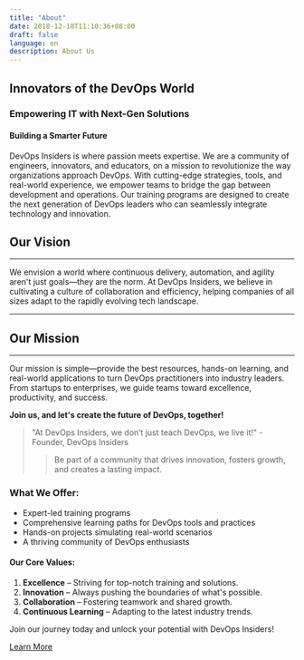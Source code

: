 ```yaml
---
title: "About"
date: 2018-12-18T11:10:36+08:00
draft: false
language: en
description: About Us
---
```


## Innovators of the DevOps World

### Empowering IT with Next-Gen Solutions

#### Building a Smarter Future

DevOps Insiders is where passion meets expertise. We are a community of engineers, innovators, and educators, on a mission to revolutionize the way organizations approach DevOps. With cutting-edge strategies, tools, and real-world experience, we empower teams to bridge the gap between development and operations. Our training programs are designed to create the next generation of DevOps leaders who can seamlessly integrate technology and innovation.

## Our Vision

***  
We envision a world where continuous delivery, automation, and agility aren't just goals—they are the norm. At DevOps Insiders, we believe in cultivating a culture of collaboration and efficiency, helping companies of all sizes adapt to the rapidly evolving tech landscape.  

---

## Our Mission

___  
Our mission is simple—provide the best resources, hands-on learning, and real-world applications to turn DevOps practitioners into industry leaders. From startups to enterprises, we guide teams toward excellence, productivity, and success.

**Join us, and let's create the future of DevOps, together!** 

> "At DevOps Insiders, we don’t just teach DevOps, we live it!" - Founder, DevOps Insiders  
>> Be part of a community that drives innovation, fosters growth, and creates a lasting impact.

### What We Offer:

+ Expert-led training programs
+ Comprehensive learning paths for DevOps tools and practices
+ Hands-on projects simulating real-world scenarios
+ A thriving community of DevOps enthusiasts

#### Our Core Values:

1. **Excellence** – Striving for top-notch training and solutions.
2. **Innovation** – Always pushing the boundaries of what's possible.
3. **Collaboration** – Fostering teamwork and shared growth.
4. **Continuous Learning** – Adapting to the latest industry trends.

Join our journey today and unlock your potential with DevOps Insiders!

[Learn More](https://devopsinsiders.com)